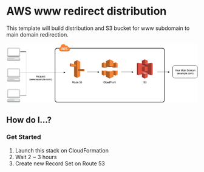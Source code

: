 # AWS www redirect distribution

This template will build distribution and S3 bucket for www subdomain to main domain redirection.

![Diagram](https://github.com/t09tanaka/aws-www-redirect-distribution/blob/master/images/diagram.png "Diagram")

## How do I...?

### Get Started

1. Launch this stack on CloudFormation
2. Wait 2 ~ 3 hours
3. Create new Record Set on Route 53
